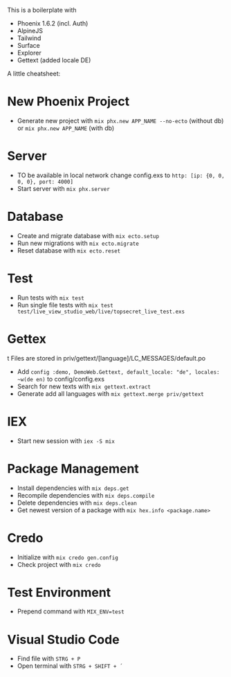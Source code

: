 This is a boilerplate with

- Phoenix 1.6.2 (incl. Auth)
- AlpineJS
- Tailwind
- Surface
- Explorer
- Gettext (added locale DE)

A little cheatsheet:

# New Phoenix Project

- Generate new project with `mix phx.new APP_NAME --no-ecto` (without db) or `mix phx.new APP_NAME` (with db)

# Server

- TO be available in local network change config.exs to `http: [ip: {0, 0, 0, 0}, port: 4000]`
- Start server with `mix phx.server`

# Database

- Create and migrate database with `mix ecto.setup`
- Run new migrations with `mix ecto.migrate`
- Reset database with `mix ecto.reset`

# Test

- Run tests with `mix test`
- Run single file tests with `mix test test/live_view_studio_web/live/topsecret_live_test.exs`

# Gettex

t
Files are stored in priv/gettext/[language]/LC_MESSAGES/default.po

- Add `config :demo, DemoWeb.Gettext, default_locale: "de", locales: ~w(de en)` to config/config.exs
- Search for new texts with `mix gettext.extract`
- Generate add all languages with
  `mix gettext.merge priv/gettext`

# IEX

- Start new session with `iex -S mix`

# Package Management

- Install dependencies with `mix deps.get`
- Recompile dependencies with `mix deps.compile`
- Delete dependencies with `mix deps.clean`
- Get newest version of a package with `mix hex.info <package.name>`

# Credo

- Initialize with `mix credo gen.config`
- Check project with `mix credo`

# Test Environment

- Prepend command with `MIX_ENV=test`

# Visual Studio Code

- Find file with `STRG + P`
- Open terminal with `STRG + SHIFT + ´`
